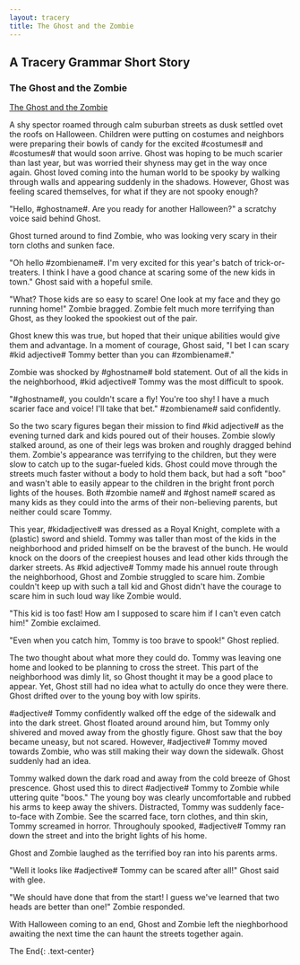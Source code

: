 ```yaml
---
layout: tracery
title: The Ghost and the Zombie
---
```


## A Tracery Grammar Short Story

### The Ghost and the Zombie

[The Ghost and the Zombie](https://github.com/Camrynbl/camrynbl.github.io/blob/Activity-8-Tracery-Trials/Ghost-and-Zombie-Script.html)

A shy spector roamed through calm suburban streets as dusk settled ovet the roofs on Halloween. Children were putting on costumes and neighbors were preparing their bowls of candy for the excited #costumes# and #costumes# that would soon arrive. Ghost was hoping to be much scarier than last year, but was worried their shyness may get in the way once again. Ghost loved coming into the human world to be spooky by walking through walls and appearing suddenly in the shadows. However, Ghost was feeling scared themselves, for what if they are not spooky enough?

"Hello, #ghostname#. Are you ready for another Halloween?" a scratchy voice said behind Ghost. 

Ghost turned around to find Zombie, who was looking very scary in their torn cloths and sunken face.

"Oh hello #zombiename#. I'm very excited for this year's batch of trick-or-treaters. I think I have a good chance at scaring some of the new kids in town." Ghost said with a hopeful smile. 

"What? Those kids are so easy to scare! One look at my face and they go running home!" Zombie bragged. Zombie felt much more terrifying than Ghost, as they looked the spookiest out of the pair.

Ghost knew this was true, but hoped that their unique abilities would give them and advantage. In a moment of courage, Ghost said, "I bet I can scary #kid adjective# Tommy better than you can #zombiename#."

Zombie was shocked by #ghostname# bold statement. Out of all the kids in the neighborhood, #kid adjective# Tommy was the most difficult to spook. 

"#ghostname#, you couldn't scare a fly! You're too shy! I have a much scarier face and voice! I'll take that bet." #zombiename# said confidently.

So the two scary figures began their mission to find #kid adjective# as the evening turned dark and kids poured out of their houses. Zombie slowly stalked around, as one of their legs was broken and roughly dragged behind them. Zombie's appearance was terrifying to the children, but they were slow to catch up to the sugar-fueled kids. Ghost could move through the streets much faster without a body to hold them back, but had a soft "boo" and wasn't able to easily appear to the children in the bright front porch lights of the houses. Both #zombie name# and #ghost name# scared as many kids as they could into the arms of their non-believing parents, but neither could scare Tommy. 

This year, #kidadjective# was dressed as a Royal Knight, complete with a (plastic) sword and shield. Tommy was taller than most of the kids in the neighborhood and prided himself on be the bravest of the bunch. He would knock on the doors of the creepiest houses and lead other kids through the darker streets. As #kid adjective# Tommy made his annuel route through the neighborhood, Ghost and Zombie struggled to scare him. Zombie couldn't keep up with such a tall kid and Ghost didn't have the courage to scare him in such loud way like Zombie would.

"This kid is too fast! How am I supposed to scare him if I can't even catch him!" Zombie exclaimed. 

"Even when you catch him, Tommy is too brave to spook!" Ghost replied.

The two thought about what more they could do. Tommy was leaving one home and looked to be planning to cross the street. This part of the neighborhood was dimly lit, so Ghost thought it may be a good place to appear. Yet, Ghost still had no idea what to actully do once they were there. Ghost drifted over to the young boy with low spirits. 

#adjective# Tommy confidently walked off the edge of the sidewalk and into the dark street. Ghost floated around around him, but Tommy only shivered and moved away from the ghostly figure. Ghost saw that the boy became uneasy, but not scared. However, #adjective# Tommy moved towards Zombie, who was still making their way down the sidewalk. Ghost suddenly had an idea.

Tommy walked down the dark road and away from the cold breeze of Ghost prescence. Ghost used this to direct #adjective# Tommy to Zombie while uttering quite "boos." The young boy was clearly uncomfortable and rubbed his arms to keep away the shivers. Distracted, Tommy was suddenly face-to-face with Zombie. See the scarred face, torn clothes, and thin skin, Tommy screamed in horror. Throughouly spooked, #adjective# Tommy ran down the street and into the bright lights of his home. 

Ghost and Zombie laughed as the terrified boy ran into his parents arms.

"Well it looks like #adjective# Tommy can be scared after all!" Ghost said with glee.

"We should have done that from the start! I guess we've learned that two heads are better than one!" Zombie responded. 

With Halloween coming to an end, Ghost and Zombie left the nieghborhood awaiting the next time the can haunt the streets together again.

The End{: .text-center}
